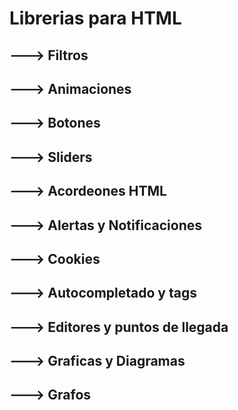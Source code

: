 # Librerias para HTML
## ---> Filtros
## ---> Animaciones
## ---> Botones
## ---> Sliders
## ---> Acordeones HTML
## ---> Alertas y Notificaciones
## ---> Cookies
## ---> Autocompletado y tags
## ---> Editores y puntos de llegada
## ---> Graficas y Diagramas
## ---> Grafos
